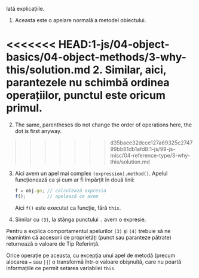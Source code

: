 
Iată explicațiile.

1. Aceasta este o apelare normală a metodei obiectului.

<<<<<<< HEAD:1-js/04-object-basics/04-object-methods/3-why-this/solution.md
2. Similar, aici, parantezele nu schimbă ordinea operațiilor, punctul este oricum primul.
=======
2. The same, parentheses do not change the order of operations here, the dot is first anyway.
>>>>>>> d35baee32dcce127a69325c274799bb81db1afd8:1-js/99-js-misc/04-reference-type/3-why-this/solution.md

3. Aici avem un apel mai complex `(expression).method()`. Apelul funcționează ca și cum ar fi împărțit în două linii:

    ```js no-beautify
    f = obj.go; // calculează expresia
    f();        // apelează ce avem
    ```

    Aici `f()` este executat ca funcție, fără `this`.

4. Similar cu `(3)`, la stânga punctului `.` avem o expresie.

Pentru a explica comportamentul apelurilor `(3)` și `(4)` trebuie să ne reamintim că accesorii de proprietăți (punct sau paranteze pătrate) returnează o valoare de Tip Referință.  

Orice operație pe aceasta, cu excepția unui apel de metodă (precum alocarea `=` sau `||`) o transformă într-o valoare obișnuită, care nu poartă informațiile ce permit setarea variabilei `this`.
